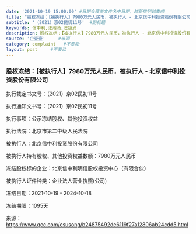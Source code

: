 ```yaml
---
date: '2021-10-19 15:00:00' #日期会覆盖文件名中日期，越新排列越靠前
title: "股权冻结：【被执行人】7980万元人民币，被执行人 - 北京信中利投资股份有限公司"  #标题
subtitle: '（2021）京02民初11号'  #副标题
keywords: 信中利,汪潮涌,汪超涌
description: 股权冻结：【被执行人】7980万元人民币，被执行人 - 北京信中利投资股份有限公司。
source: '企查查'     #来源
category: complaint   #不要动
layout: post     #不要动
---
```


### 股权冻结：【被执行人】7980万元人民币，被执行人 - 北京信中利投资股份有限公司

执行裁定书文号：（2021）京02民初11号

执行通知文书号：（2021）京02民初11号

执行事项：公示冻结股权、其他投资权益

执行法院：北京市第二中级人民法院

被执行人：北京信中利投资股份有限公司

被执行人持有股权、其他投资权益数额：7980万元人民币

冻结股权标的企业：北京信中利明信股权投资中心（有限合伙）

被执行人证件种类：企业法人营业执照(公司)	

冻结日期：2021-10-19	- 2024-10-18

冻结期限：1095天

来源：https://www.qcc.com/csusong/b24875492de6119f27a12806ab24cdd5.html

